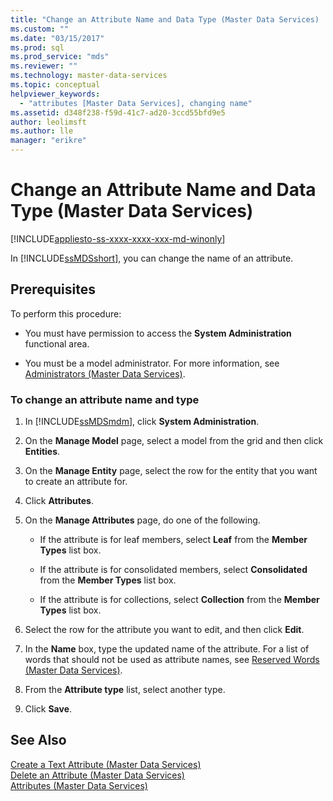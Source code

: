 ```yaml
---
title: "Change an Attribute Name and Data Type (Master Data Services) | Microsoft Docs"
ms.custom: ""
ms.date: "03/15/2017"
ms.prod: sql
ms.prod_service: "mds"
ms.reviewer: ""
ms.technology: master-data-services
ms.topic: conceptual
helpviewer_keywords: 
  - "attributes [Master Data Services], changing name"
ms.assetid: d348f238-f59d-41c7-ad20-3ccd55bfd9e5
author: leolimsft
ms.author: lle
manager: "erikre"
---
```

# Change an Attribute Name and Data Type (Master Data Services)

[!INCLUDE[appliesto-ss-xxxx-xxxx-xxx-md-winonly](../includes/appliesto-ss-xxxx-xxxx-xxx-md-winonly.md)]

  In [!INCLUDE[ssMDSshort](../includes/ssmdsshort-md.md)], you can change the name of an attribute.  
  
## Prerequisites  
 To perform this procedure:  
  
-   You must have permission to access the **System Administration** functional area.  
  
-   You must be a model administrator. For more information, see [Administrators &#40;Master Data Services&#41;](../master-data-services/administrators-master-data-services.md).  
  
### To change an attribute name and type  
  
1.  In [!INCLUDE[ssMDSmdm](../includes/ssmdsmdm-md.md)], click **System Administration**.  
  
2.  On the **Manage Model** page, select a model from the grid and then click **Entities**.  
  
3.  On the **Manage Entity** page, select the row for the entity that you want to create an attribute for.  
  
4.  Click **Attributes**.  
  
5.  On the **Manage Attributes** page, do one of the following.  
  
    -   If the attribute is for leaf members, select **Leaf** from the **Member Types** list box.  
  
    -   If the attribute is for consolidated members, select **Consolidated** from the **Member Types** list box.  
  
    -   If the attribute is for collections, select **Collection** from the **Member Types** list box.  
  
6.  Select the row for the attribute you want to edit, and then click **Edit**.  
  
7.  In the **Name** box, type the updated name of the attribute. For a list of words that should not be used as attribute names, see [Reserved Words &#40;Master Data Services&#41;](../master-data-services/reserved-words-master-data-services.md).  
  
8.  From the **Attribute type** list, select another type.  
  
9. Click **Save**.  
  
## See Also  
 [Create a Text Attribute &#40;Master Data Services&#41;](../master-data-services/create-a-text-attribute-master-data-services.md)   
 [Delete an Attribute &#40;Master Data Services&#41;](../master-data-services/delete-an-attribute-master-data-services.md)   
 [Attributes &#40;Master Data Services&#41;](../master-data-services/attributes-master-data-services.md)  
  
  
